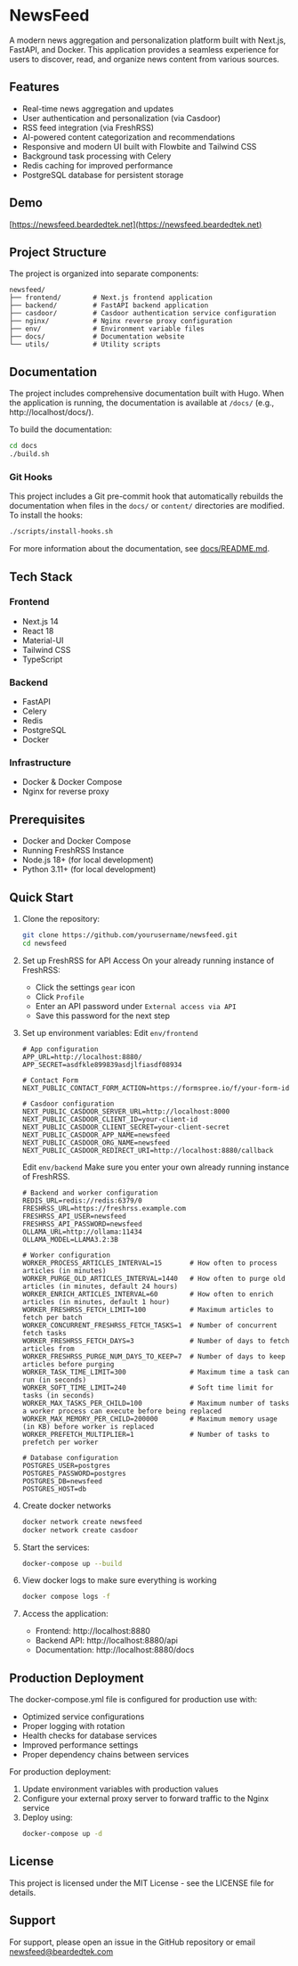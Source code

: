 # NewsFeed

A modern news aggregation and personalization platform built with Next.js, FastAPI, and Docker. This application provides a seamless experience for users to discover, read, and organize news content from various sources.

## Features

- Real-time news aggregation and updates
- User authentication and personalization (via Casdoor)
- RSS feed integration (via FreshRSS)
- AI-powered content categorization and recommendations
- Responsive and modern UI built with Flowbite and Tailwind CSS
- Background task processing with Celery
- Redis caching for improved performance
- PostgreSQL database for persistent storage

## Demo
[https://newsfeed.beardedtek.net](https://newsfeed.beardedtek.net)

## Project Structure

The project is organized into separate components:

```
newsfeed/
├── frontend/        # Next.js frontend application
├── backend/         # FastAPI backend application
├── casdoor/         # Casdoor authentication service configuration
├── nginx/           # Nginx reverse proxy configuration
├── env/             # Environment variable files
├── docs/            # Documentation website
└── utils/           # Utility scripts
```

## Documentation

The project includes comprehensive documentation built with Hugo. When the application is running, the documentation is available at `/docs/` (e.g., http://localhost/docs/).

To build the documentation:

```bash
cd docs
./build.sh
```

### Git Hooks

This project includes a Git pre-commit hook that automatically rebuilds the documentation when files in the `docs/` or `content/` directories are modified. To install the hooks:

```bash
./scripts/install-hooks.sh
```

For more information about the documentation, see [docs/README.md](docs/README.md).

## Tech Stack

### Frontend
- Next.js 14
- React 18
- Material-UI
- Tailwind CSS
- TypeScript

### Backend
- FastAPI
- Celery
- Redis
- PostgreSQL
- Docker

### Infrastructure
- Docker & Docker Compose
- Nginx for reverse proxy

## Prerequisites

- Docker and Docker Compose
- Running FreshRSS Instance
- Node.js 18+ (for local development)
- Python 3.11+ (for local development)

## Quick Start

1. Clone the repository:
   ```bash
   git clone https://github.com/yourusername/newsfeed.git
   cd newsfeed
   ```

2. Set up FreshRSS for API Access
   On your already running instance of FreshRSS:
      - Click the settings `gear` icon
      - Click `Profile`
      - Enter an API password under `External access via API`
      - Save this password for the next step

3. Set up environment variables:
      Edit `env/frontend`
   ```
   # App configuration
   APP_URL=http://localhost:8880/
   APP_SECRET=asdfkle899839asdjlfiasdf08934
   
   # Contact Form
   NEXT_PUBLIC_CONTACT_FORM_ACTION=https://formspree.io/f/your-form-id
   
   # Casdoor configuration
   NEXT_PUBLIC_CASDOOR_SERVER_URL=http://localhost:8000
   NEXT_PUBLIC_CASDOOR_CLIENT_ID=your-client-id
   NEXT_PUBLIC_CASDOOR_CLIENT_SECRET=your-client-secret
   NEXT_PUBLIC_CASDOOR_APP_NAME=newsfeed
   NEXT_PUBLIC_CASDOOR_ORG_NAME=newsfeed
   NEXT_PUBLIC_CASDOOR_REDIRECT_URI=http://localhost:8880/callback
   ```

   Edit `env/backend`
   Make sure you enter your own already running instance of FreshRSS.
   ```
   # Backend and worker configuration
   REDIS_URL=redis://redis:6379/0
   FRESHRSS_URL=https://freshrss.example.com
   FRESHRSS_API_USER=newsfeed
   FRESHRSS_API_PASSWORD=newsfeed
   OLLAMA_URL=http://ollama:11434
   OLLAMA_MODEL=LLAMA3.2:3B

   # Worker configuration
   WORKER_PROCESS_ARTICLES_INTERVAL=15       # How often to process articles (in minutes)
   WORKER_PURGE_OLD_ARTICLES_INTERVAL=1440   # How often to purge old articles (in minutes, default 24 hours)
   WORKER_ENRICH_ARTICLES_INTERVAL=60        # How often to enrich articles (in minutes, default 1 hour)
   WORKER_FRESHRSS_FETCH_LIMIT=100           # Maximum articles to fetch per batch
   WORKER_CONCURRENT_FRESHRSS_FETCH_TASKS=1  # Number of concurrent fetch tasks
   WORKER_FRESHRSS_FETCH_DAYS=3              # Number of days to fetch articles from
   WORKER_FRESHRSS_PURGE_NUM_DAYS_TO_KEEP=7  # Number of days to keep articles before purging
   WORKER_TASK_TIME_LIMIT=300                # Maximum time a task can run (in seconds)
   WORKER_SOFT_TIME_LIMIT=240                # Soft time limit for tasks (in seconds)
   WORKER_MAX_TASKS_PER_CHILD=100            # Maximum number of tasks a worker process can execute before being replaced
   WORKER_MAX_MEMORY_PER_CHILD=200000        # Maximum memory usage (in KB) before worker is replaced
   WORKER_PREFETCH_MULTIPLIER=1              # Number of tasks to prefetch per worker

   # Database configuration
   POSTGRES_USER=postgres
   POSTGRES_PASSWORD=postgres
   POSTGRES_DB=newsfeed
   POSTGRES_HOST=db
   ```

4. Create docker networks
   ```bash
   docker network create newsfeed
   docker network create casdoor
   ```

5. Start the services:
   ```bash
   docker-compose up --build
   ```

6. View docker logs to make sure everything is working
   ```bash
   docker compose logs -f
   ```

7. Access the application:
   - Frontend: http://localhost:8880
   - Backend API: http://localhost:8880/api
   - Documentation: http://localhost:8880/docs

## Production Deployment

The docker-compose.yml file is configured for production use with:

- Optimized service configurations
- Proper logging with rotation
- Health checks for database services
- Improved performance settings
- Proper dependency chains between services

For production deployment:

1. Update environment variables with production values
2. Configure your external proxy server to forward traffic to the Nginx service
3. Deploy using:
   ```bash
   docker-compose up -d
   ```

## License

This project is licensed under the MIT License - see the LICENSE file for details.

## Support

For support, please open an issue in the GitHub repository or email newsfeed@beardedtek.com

